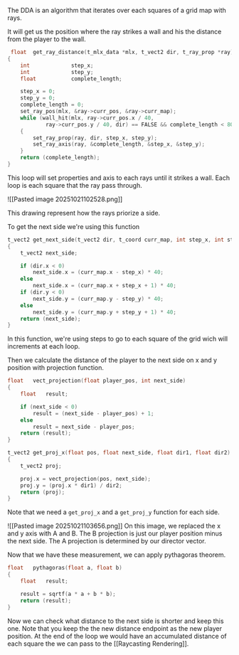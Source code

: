 The DDA is an algorithm that iterates over each squares of a grid map with rays.

It will get us the position where the ray strikes a wall and his the distance from the player to the wall.
 
```c
 float	get_ray_distance(t_mlx_data *mlx, t_vect2 dir, t_ray_prop *ray)
{
	int				step_x;
	int				step_y;
	float			complete_length;

	step_x = 0;
	step_y = 0;
	complete_length = 0;
	set_ray_pos(mlx, &ray->curr_pos, &ray->curr_map);
	while (wall_hit(mlx, ray->curr_pos.x / 40,
			ray->curr_pos.y / 40, dir) == FALSE && complete_length < 800)
	{
		set_ray_prop(ray, dir, step_x, step_y);
		set_ray_axis(ray, &complete_length, &step_x, &step_y);
	}
	return (complete_length);
}
```

This loop will set properties and axis to each rays until it strikes a wall.
Each loop is each square that the ray pass through.

![[Pasted image 20251021102528.png]]

This drawing represent how the rays priorize a side.

To get the next side we're using this function
```c
t_vect2	get_next_side(t_vect2 dir, t_coord curr_map, int step_x, int step_y)
{
	t_vect2	next_side;

	if (dir.x < 0)
		next_side.x = (curr_map.x - step_x) * 40;
	else
		next_side.x = (curr_map.x + step_x + 1) * 40;
	if (dir.y < 0)
		next_side.y = (curr_map.y - step_y) * 40;
	else
		next_side.y = (curr_map.y + step_y + 1) * 40;
	return (next_side);
}
```

In this function, we're using steps to go to each square of the grid wich will increments at each loop.

Then we calculate the distance of the player to the next side on x and y position
with projection function.

```c
float	vect_projection(float player_pos, int next_side)
{
	float	result;

	if (next_side < 0)
		result = (next_side - player_pos) + 1;
	else
		result = next_side - player_pos;
	return (result);
}

t_vect2	get_proj_x(float pos, float next_side, float dir1, float dir2)
{
	t_vect2	proj;

	proj.x = vect_projection(pos, next_side);
	proj.y = (proj.x * dir1) / dir2;
	return (proj);
}
```

Note that we need a `get_proj_x` and a `get_proj_y` function for each side.

![[Pasted image 20251021103656.png]]
On this image, we replaced the x and y axis with A and B.
The B projection is just our player position minus the next side.
The A projection is determined by our director vector.

Now that we have these measurement, we can apply pythagoras theorem.
```c
float	pythagoras(float a, float b)
{
	float	result;

	result = sqrtf(a * a + b * b);
	return (result);
}
```

Now we can check what distance to the next side is shorter and keep this one.
Note that you keep the the new distance endpoint as the new player position.
At the end of the loop we would have an accumulated distance of each square the we can pass to the [[Raycasting Rendering]].